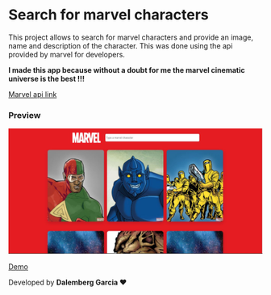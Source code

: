 # Search for marvel characters

This project allows to search for marvel characters and provide an image, name and description of the character. This was done using the api provided by marvel for developers.

**I made this app because without a doubt for me the marvel cinematic universe is the best !!!**

[Marvel api link](https://developer.marvel.com/)

### Preview

![Marvel App](./src/assets/img/MarvelApp.JPG)

[Demo](https://dalemdev-app-marvel.netlify.app/)

Developed by **Dalemberg Garcia ♥**